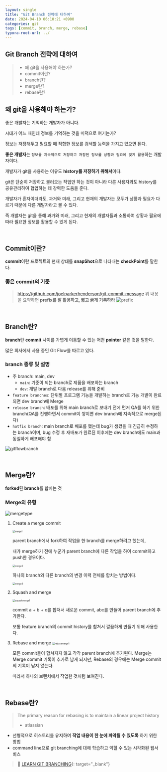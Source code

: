 ```yaml
---
layout: single
title: "Git Branch 전략에 대하여"
date: 2024-04-10 06:10:21 +0900
categories: git
tags: [commit, branch, merge, rebase]
typora-root-url: ../
---
```


## Git Branch 전략에 대하여

> - 왜 git을 사용해야 하는가?
> - commit이란?
> - branch란?
> - merge란?
> - rebase란?

## 왜 git을 사용해야 하는가?

좋은 개발자는 기억하는 개발자가 아니다. 

시대가 어느 때인데 정보를 기억하는 것을 미덕으로 여기는가?

정보는 저장해두고 필요할 때 적합한 정보를 검색할 능력을 가지고 있으면 된다.

**좋은 개발자**는 `정보를 지속적으로 저장하고 저장된 정보를 상황과 필요에 맞게 활용`하는 개발자이다. 

개발자가 git을 사용하는 이유도 **history를 저장하기 위해서**이다. 

git은 단순히 저장하고 불러오는 작업만 하는 것이 아니라 다른 사용자와도 history를 공유관리하여 협업하는 데 강력한 도움을 준다.

개발자가 혼자이더라도, 과거와 미래, 그리고 현재의 개발자는 모두가 상황과 필요가 다르기 때문에 다른 개발자라고 볼 수 있다. 

즉 개발자는 git을 통해 과거와 미래, 그리고 현재의 개발자들과 소통하여 상황과 필요에 따라 필요한 정보를 활용할 수 있게 된다.

<br> 

## Commit이란?

**commit**이란 프로젝트의 현재 상태를 **snapShot**으로 나타내는 **checkPoint**를 말한다.

### 좋은 commit의 기준
> https://github.com/joelparkerhenderson/git-commit-message
> 위 내용을 요약하면 **prefix를 잘 활용하고, 짧고 굵게 기록하라**
> ![prefix](/images/2024-04-10-about-git-branch-strategy/prefix.png)

<br>

## Branch란?

**branch**란 **commit** 사이를 가볍게 이동할 수 있는 어떤 **pointer** 같은 것을 말한다.

많은 회사에서 사용 중인 Git Flow를 따르고 있다.

### branch 종류 및 설명
- 주 branch: main, dev
	- `main`: 기준이 되는 branch로 제품을 배포하는 branch
	- `dev`: 개발 branch로 다음 release를 위해 준비
- `feature branches`: 단위별 프로그램 기능을 개발하는 branch로 기능 개발이 완료되면 dev branch에 Merge
- `release branch`: 배포를 위해 main branch로 보내기 전에 먼저 QA를 하기 위한 branch(QA를 진행하면서 commit이 쌓이면 dev branch에 지속적으로 merge된다)
- `hotfix branch`: main branch로 배포를 했는데 bug가 생겼을 때 긴급히 수정하는 branch이며, bug 수정 후 재배포가 완료된 이후에는 dev branch에도 main과 동일하게 배포해야 함

![gitflowbranch](/images/2024-04-10-about-git-branch-strategy/gitflowbranch.png)

<br>

## Merge란?

**forked**된 **branch**를 합치는 것

### Merge의 유형

![mergetype](/images/2024-04-10-about-git-branch-strategy/mergetype.png)

1. Create a merge commit

    <img src="/images/2024-04-10-about-git-branch-strategy/merge1.png" alt="merge1" style="zoom:50%;" />

    parent branch에서 fork하여 작업을 한 branch를 merge하려고 했는데, 

    내가 merge하기 전에 누군가 parent branch에 다른 작업을 하여 commit하고 push한 경우이다.

    <img src="/images/2024-04-10-about-git-branch-strategy/merge2.png" alt="merge2" style="zoom:50%;" />

    하나의 branch와 다른 branch의 변경 이력 전체를 합치는 방법이다.

    <img src="/images/2024-04-10-about-git-branch-strategy/merge3.png" alt="merge3" style="zoom:50%;" />

2. Squash and merge

    <img src="/images/2024-04-10-about-git-branch-strategy/squashmerge1.png" alt="squashmerge1" style="zoom:50%;" />

    commit a + b + c를 합쳐서 새로운 commit, abc를 만들어 parent branch에 추가한다.

    보통 feature branch의 commit history를 합쳐서 깔끔하게 만들기 위해 사용한다. 

3. Rebase and merge
    <img src="/images/2024-04-10-about-git-branch-strategy/rebasemerge1.png" alt="rebasemerge1" style="zoom:50%;" />

    모든 commit들이 합쳐지지 않고 각각 parent branch에 추가된다. 
    Merge는 Merge commit 기록이 추가로 남게 되지만, Rebase의 경우에는 Merge commit의 기록이 남지 않는다. 

    따라서 하나의 브랜치에서 작업한 것처럼 보여진다.

<br>

## Rebase란?

> The primary reason for rebasing is to maintain a linear project history 
> - atlassian

- 선형적으로 히스토리를 유지하여 **작업 내용이 한 눈에 파악될 수 있도록** 하기 위한 방법
- command line으로 git branching에 대해 학습하고 익힐 수 있는 시각화된 웹서비스
> 🔗 [LEARN GIT BRANCHING](https://learngitbranching.js.org/?locale=ko){: target="_blank"}

<br>
